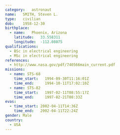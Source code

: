 ```yaml
---
category:	astronaut
name:	SMITH, Steven L.
type:	civilian
dob:	1958-12-30
birthplace:
  - name:	Phoenix, Arizona
    latitude:	33.558311
    longitude:	-112.08075
qualifications:
  - BSc in electrical engineering
  - MSc in electrical engineering
references:
  - http://www.nasa.gov/pdf/740566main_current.pdf
missions:
  - name: STS-68
    time_start:   1994-09-30T11:16:01Z
    time_end:     1994-10-11T17:02:10Z
  - name: STS-82
    time_start:   1997-02-11T08:55:17Z
    time_end:     1997-02-21T08:33Z
evas:
  - time_start: 2002-04-11T14:36Z
    time_end:   2002-04-11T22:24Z
gender:	Male
country:
  - USA
---
```

